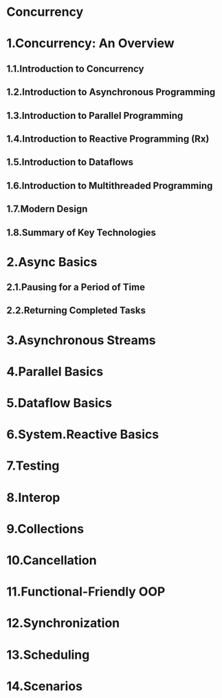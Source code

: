 # Concurrency



# 1.Concurrency: An Overview

## 1.1.Introduction to Concurrency



## 1.2.Introduction to Asynchronous Programming



## 1.3.Introduction to Parallel Programming



## 1.4.Introduction to Reactive Programming (Rx)



## 1.5.Introduction to Dataflows



## 1.6.Introduction to Multithreaded Programming



## 1.7.Modern Design



## 1.8.Summary of Key Technologies



# 2.Async Basics

## 2.1.Pausing for a Period of Time

## 2.2.Returning Completed Tasks

# 3.Asynchronous Streams



# 4.Parallel Basics



# 5.Dataflow Basics



# 6.System.Reactive Basics



# 7.Testing



# 8.Interop



# 9.Collections



# 10.Cancellation



# 11.Functional-Friendly OOP



# 12.Synchronization



# 13.Scheduling



# 14.Scenarios



